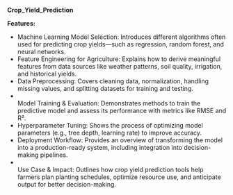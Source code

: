 <strong> Crop_Yield_Prediction</strong>

<strong>Features:</strong>

<ul>  
<li>Machine Learning Model Selection: Introduces different algorithms often used for predicting crop yields—such as regression, random forest, and neural networks.</li>
<li>Feature Engineering for Agriculture: Explains how to derive meaningful features from data sources like weather patterns, soil quality, irrigation, and historical yields.</li>
<li>Data Preprocessing: Covers cleaning data, normalization, handling missing values, and splitting datasets for training and testing.</li>
<li></li>Model Training & Evaluation: Demonstrates methods to train the predictive model and assess its performance with metrics like RMSE and R².</li>
<li>Hyperparameter Tuning: Shows the process of optimizing model parameters (e.g., tree depth, learning rate) to improve accuracy.</li>
<li>Deployment Workflow: Provides an overview of transforming the model into a production-ready system, including integration into decision-making pipelines.</li>
<li></li>Use Case & Impact: Outlines how crop yield prediction tools help farmers plan planting schedules, optimize resource use, and anticipate output for better decision-making.</li>
</ul>

